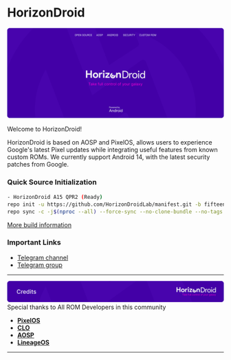 
HorizonDroid
===========

![HorizonBanner](../horizon.svg)

Welcome to HorizonDroid!

HorizonDroid is based on AOSP and PixelOS, allows users to experience Google's latest Pixel updates while integrating useful features from known custom ROMs.
We currently support Android 14, with the latest security patches from Google.

### Quick Source Initialization ###
```bash
- HorizonDroid A15 QPR2 (Ready)
repo init -u https://github.com/HorizonDroidLab/manifest.git -b fifteen --git-lfs
repo sync -c -j$(nproc --all) --force-sync --no-clone-bundle --no-tags
```

[More build information](https://github.com/HorizonDroidLab/manifest)

### Important Links

- [Telegram channel](https://t.me/horizondroid)
- [Telegram group](https://t.me/HorizonDroidChat)

-----------------------------------------------------------------------------
![CreditsImg](../credit.svg)
 Special thanks to All ROM Developers in this community
 * [**PixelOS**](https://github.com/PixelOS-AOSP)
 * [**CLO**](https://git.codelinaro.org)
 * [**AOSP**](https://android.googlesource.com)
 * [**LineageOS**](https://github.com/LineageOS)

-----------------------------------------------------------------------------
